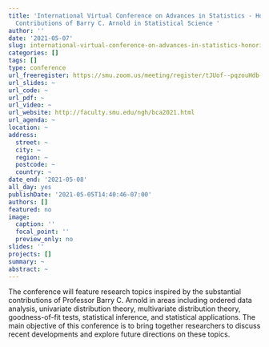 ```yaml
---
title: 'International Virtual Conference on Advances in Statistics - Honoring the
  Contributions of Barry C. Arnold in Statistical Science '
author: ''
date: '2021-05-07'
slug: international-virtual-conference-on-advances-in-statistics-honoring-the-contributions-of-barry-c-arnold-in-statistical-science
categories: []
tags: []
type: conference
url_freeregister: https://smu.zoom.us/meeting/register/tJUof--pqzouHdb-d6_6HilheHKlnN5DhaKd
url_slides: ~
url_code: ~
url_pdf: ~
url_video: ~
url_website: http://faculty.smu.edu/ngh/bca2021.html
url_agenda: ~
location: ~
address:
  street: ~
  city: ~
  region: ~
  postcode: ~
  country: ~
date_end: '2021-05-08'
all_day: yes
publishDate: '2021-05-05T14:40:46-07:00'
authors: []
featured: no
image:
  caption: ''
  focal_point: ''
  preview_only: no
slides: ''
projects: []
summary: ~
abstract: ~
---
```


<!--more-->
The conference will feature research topics inspired by the substantial contributions of Professor Barry C. Arnold in areas including ordered data analysis, univariate distribution theory, multivariate distribution theory, goodness-of-fit tests, statistical inference, and statistical applications. The main objective of this conference is to bring together researchers to discuss recent developments and explore future directions on these topics.